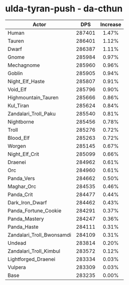 # ulda-tyran-push - da-cthun
| Actor | DPS | Increase |
|---|:---:|:---:|
|Human|287401|1.47%|
|Tauren|286401|1.12%|
|Dwarf|286387|1.11%|
|Gnome|285984|0.97%|
|Mechagnome|285960|0.96%|
|Goblin|285905|0.94%|
|Night_Elf_Haste|285807|0.91%|
|Void_Elf|285796|0.90%|
|Highmountain_Tauren|285666|0.86%|
|Kul_Tiran|285624|0.84%|
|Zandalari_Troll_Paku|285540|0.81%|
|Nightborne|285456|0.78%|
|Troll|285276|0.72%|
|Blood_Elf|285263|0.72%|
|Worgen|285145|0.67%|
|Night_Elf_Crit|285099|0.66%|
|Draenei|284962|0.61%|
|Orc|284960|0.61%|
|Panda_Vers|284662|0.50%|
|Maghar_Orc|284535|0.46%|
|Panda_Crit|284477|0.44%|
|Dark_Iron_Dwarf|284462|0.43%|
|Panda_Fortune_Cookie|284291|0.37%|
|Panda_Mastery|284247|0.36%|
|Panda_Haste|284111|0.31%|
|Zandalari_Troll_Bwonsamdi|284109|0.31%|
|Undead|283814|0.20%|
|Zandalari_Troll_Kimbul|283572|0.12%|
|Lightforged_Draenei|283334|0.03%|
|Vulpera|283309|0.03%|
|Base|283235|0.00%|
